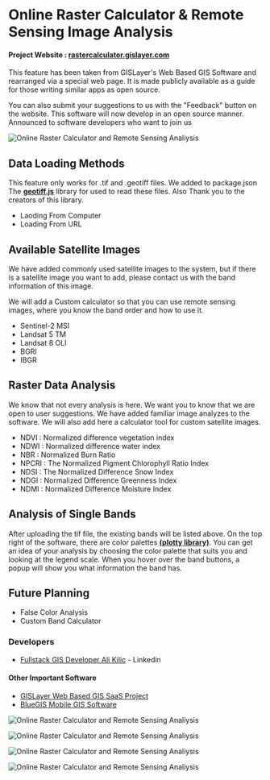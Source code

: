 # Online Raster Calculator & Remote Sensing Image Analysis
#### Project Website : [rastercalculator.gislayer.com](https://rastercalculator.gislayer.com/ "https://rastercalculator.gislayer.com/")

This feature has been taken from GISLayer's Web Based GIS Software and rearranged via a special web page.  It is made publicly available as a guide for those writing similar apps as open source.

You can also submit your suggestions to us with the "Feedback" button on the website.  This software will now develop in an open source manner. Announced to software developers who want to join us

![Online Raster Calculator and Remote Sensing Analiysis](https://drive.google.com/file/d/1Fx3z7Qfj1gD7ytqfrG__-sXb8cQagzSX/view?usp=sharing)

## Data Loading Methods
This feature only works for .tif and .geotiff files. We added to package.json The **[geotiff.js](https://www.npmjs.com/package/geotiff "geotiff.js")** library for used to read these files. Also Thank you to the creators of this library.

- Laoding From Computer
- Loading From URL

## Available Satellite Images
We have added commonly used satellite images to the system, but if there is a satellite image you want to add, please contact us with the band information of this image. 

We will add a Custom calculator so that you can use remote sensing images, where you know the band order and how to use it.

- Sentinel-2 MSI
- Landsat 5 TM
- Landsat 8 OLI
- BGRI
- IBGR

## Raster Data Analysis
We know that not every analysis is here. We want you to know that we are open to user suggestions. We have added familiar image analyzes to the software. We will also add here a calculator tool for custom satellite images. 
- NDVI : Normalized difference vegetation index
- NDWI : Normalized difference water index
- NBR : Normalized Burn Ratio
- NPCRI : The Normalized Pigment Chlorophyll Ratio Index
- NDSI : The Normalized Difference Snow Index
- NDGI : Normalized Difference Greenness Index
- NDMI : Normalized Difference Moisture Index

## Analysis of Single Bands
After uploading the tif file, the existing bands will be listed above. On the top right of the software, there are color palettes **[(plotty library)](https://www.npmjs.com/package/plotty "(plotty library)")**. You can get an idea of your analysis by choosing the color palette that suits you and looking at the legend scale. When you hover over the band buttons, a popup will show you what information the band has. 

## Future Planning
-  False Color Analysis
- Custom Band Calculator

### Developers
- [Fullstack GIS Developer Ali Kilic](https://www.linkedin.com/in/alikilicharita/ "Ali Kilic") - Linkedin

#### Other Important Software
- [GISLayer Web Based GIS SaaS Project](https://editor.gislayer.com/ "GISLayer Web Based GIS SaaS Project")
- [BlueGIS Mobile GIS Software](https://play.google.com/store/apps/details?id=com.gislayer.bluegis&hl=en_US&gl=US "BlueGIS Mobile GIS Software")

![Online Raster Calculator and Remote Sensing Analiysis](https://static.wixstatic.com/media/638a67_7ec7e01efb834ea685360ce6cb8c742c~mv2.jpg)

![Online Raster Calculator and Remote Sensing Analiysis](https://static.wixstatic.com/media/638a67_111425af61494774916f174224a6a4a8~mv2.jpg)

![Online Raster Calculator and Remote Sensing Analiysis](https://static.wixstatic.com/media/638a67_f61918606f164f0988faf68fca8fc368~mv2.jpg)

![Online Raster Calculator and Remote Sensing Analiysis](https://static.wixstatic.com/media/638a67_e3382dcfe3f74d659259b4b958e5bd5d~mv2.jpg)

